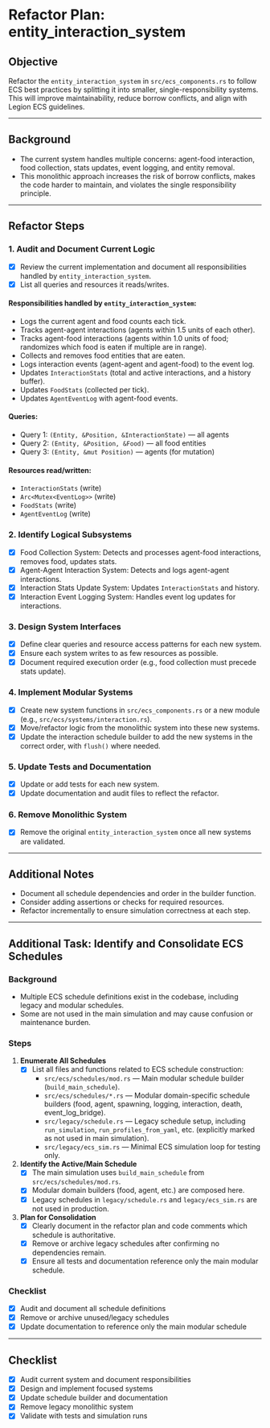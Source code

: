 # Refactor Plan: entity_interaction_system

## Objective
Refactor the `entity_interaction_system` in `src/ecs_components.rs` to follow ECS best practices by splitting it into smaller, single-responsibility systems. This will improve maintainability, reduce borrow conflicts, and align with Legion ECS guidelines.

---

## Background
- The current system handles multiple concerns: agent-food interaction, food collection, stats updates, event logging, and entity removal.
- This monolithic approach increases the risk of borrow conflicts, makes the code harder to maintain, and violates the single responsibility principle.

---

## Refactor Steps

### 1. Audit and Document Current Logic
- [x] Review the current implementation and document all responsibilities handled by `entity_interaction_system`.
- [x] List all queries and resources it reads/writes.

#### **Responsibilities handled by `entity_interaction_system`:**
- Logs the current agent and food counts each tick.
- Tracks agent-agent interactions (agents within 1.5 units of each other).
- Tracks agent-food interactions (agents within 1.0 units of food; randomizes which food is eaten if multiple are in range).
- Collects and removes food entities that are eaten.
- Logs interaction events (agent-agent and agent-food) to the event log.
- Updates `InteractionStats` (total and active interactions, and a history buffer).
- Updates `FoodStats` (collected per tick).
- Updates `AgentEventLog` with agent-food events.

#### **Queries:**
- Query 1: `(Entity, &Position, &InteractionState)` — all agents
- Query 2: `(Entity, &Position, &Food)` — all food entities
- Query 3: `(Entity, &mut Position)` — agents (for mutation)

#### **Resources read/written:**
- `InteractionStats` (write)
- `Arc<Mutex<EventLog>>` (write)
- `FoodStats` (write)
- `AgentEventLog` (write)

### 2. Identify Logical Subsystems
- [x] Food Collection System: Detects and processes agent-food interactions, removes food, updates stats.
- [x] Agent-Agent Interaction System: Detects and logs agent-agent interactions.
- [x] Interaction Stats Update System: Updates `InteractionStats` and history.
- [x] Interaction Event Logging System: Handles event log updates for interactions.

### 3. Design System Interfaces
- [x] Define clear queries and resource access patterns for each new system.
- [x] Ensure each system writes to as few resources as possible.
- [x] Document required execution order (e.g., food collection must precede stats update).

### 4. Implement Modular Systems
- [x] Create new system functions in `src/ecs_components.rs` or a new module (e.g., `src/ecs/systems/interaction.rs`).
- [x] Move/refactor logic from the monolithic system into these new systems.
- [x] Update the interaction schedule builder to add the new systems in the correct order, with `flush()` where needed.

### 5. Update Tests and Documentation
- [x] Update or add tests for each new system.
- [x] Update documentation and audit files to reflect the refactor.

### 6. Remove Monolithic System
- [x] Remove the original `entity_interaction_system` once all new systems are validated.

---

## Additional Notes
- Document all schedule dependencies and order in the builder function.
- Consider adding assertions or checks for required resources.
- Refactor incrementally to ensure simulation correctness at each step.

---

## Additional Task: Identify and Consolidate ECS Schedules

### Background
- Multiple ECS schedule definitions exist in the codebase, including legacy and modular schedules.
- Some are not used in the main simulation and may cause confusion or maintenance burden.

### Steps
1. **Enumerate All Schedules**
    - [x] List all files and functions related to ECS schedule construction:
      - `src/ecs/schedules/mod.rs` — Main modular schedule builder (`build_main_schedule`).
      - `src/ecs/schedules/*.rs` — Modular domain-specific schedule builders (food, agent, spawning, logging, interaction, death, event_log_bridge).
      - `src/legacy/schedule.rs` — Legacy schedule setup, including `run_simulation`, `run_profiles_from_yaml`, etc. (explicitly marked as not used in main simulation).
      - `src/legacy/ecs_sim.rs` — Minimal ECS simulation loop for testing only.

2. **Identify the Active/Main Schedule**
    - [x] The main simulation uses `build_main_schedule` from `src/ecs/schedules/mod.rs`.
    - [x] Modular domain builders (food, agent, etc.) are composed here.
    - [x] Legacy schedules in `legacy/schedule.rs` and `legacy/ecs_sim.rs` are not used in production.

3. **Plan for Consolidation**
    - [x] Clearly document in the refactor plan and code comments which schedule is authoritative.
    - [x] Remove or archive legacy schedules after confirming no dependencies remain.
    - [x] Ensure all tests and documentation reference only the main modular schedule.

### Checklist
- [x] Audit and document all schedule definitions
- [x] Remove or archive unused/legacy schedules
- [x] Update documentation to reference only the main modular schedule

---

## Checklist
- [x] Audit current system and document responsibilities
- [x] Design and implement focused systems
- [x] Update schedule builder and documentation
- [x] Remove legacy monolithic system
- [x] Validate with tests and simulation runs
